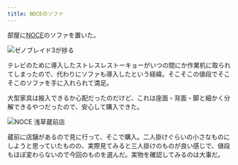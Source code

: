 ```yaml
---
title: NOCEのソファ
---
```

部屋に[NOCE](https://www.noce.co.jp/)のソファを置いた。

![](https://lh3.googleusercontent.com/docs/ADP-6oF3AW3Wwxl_57-fPtL-WG0_wGCIXq31wgcHQSX_GywPbbs7M4h3w1pibBl_NAzgiXcRujFYbpmPV6qmRCQKqDWmrkLRdzNT-npWaVc8kfxJkt80td1Ni_4SQar3xemWcucBipQ3HBr7HCygKshuQPZP09BeyLMXLhey0uzmvnOWpET-sva-YL_VVxVXHQKDtaX75UOtgEQ3xyy9peLNC0Fo_uc-SX4p8eunJnzbgMQksA38M8epc3BB4VVy3LI_hnpChFG4aiAavPeoA8Ote3zc1K9ibgQu08BaZ9hl7Z4yZPXmzl0LLGGbSrfBLIFMw3ALqjV7Fe8o7V7oXOGN3NwbB1MBJSH1VUSw7GVPTRKZHICPWB2jmG0qYf69NZRaeUon82sUi5BH4aIZo-EuGlWfRZNvrjoXqKTSs2HYTe5f7LzHImGC2pyPW60oykFuMh_JvyIZB78M9-WcgNsCd2-qhySHn6_upiq3jztZvRAXLsyvCXOqH5XwOVbeP_GLfr72QnpVklmrSjmOKbRCPD6DScuO5ibQqJV19-6rfXEqzx8xYhFX-sMfukpZOlV1zdUM_eryrDYoonUQsNSSW8TSyG1rJb4wwq8XL8dh6luwhLmaOpOgevU9noE4qnUHeabXmYyYB2iPI6uK3SscijkDBZzrSL1ViBSAKJcKl13PxuCM1vdtWtbxJo3D18rPm--zm4qlSNz6Rd2VBccFFPGMmn1qj3nsZEmDEgSgjZgicQ0S_-uz5ET-7jT6PJ3vS8udZkmBGst8spU2ARNnm2-fbsv73fRBCDa9Ui6szBObsOwYL1ANdda5tknrjQb9BIIgi8n8WXAYI63yn1Utb1u7CKKLGFXHWgynAokeR716SrgfzLgSczC9WsuWMaduTPrlljF7eioaQGz-J6eQTkx_guZoJzyuGpopC0zYQLqTKmcMuT0gEdjHMlJSa6fe6NMKTfZhCJ9BVupI6D29YpWDePh_M6GVsIz5T4wdJtorGCxFdtEl-N60tsyr8XL17-0YXC_aZqWWI3zvizMiIU9wo-GKAGQyEOVCJs4Go_wQK3BgsQ6sadtcRR2bqgqWV_8S5nNbmrF8S3xthHaPyellykDmOWULnuOHqwT4s-FllVAdLT34gnAiPkakgIbfNEG-hOeRshDB-9d8tMiiAvXisPZv_tXysbxaCyLZWw7hrRD0EtrmTTFLqwOPSKb1nErlRP9169WRFFgxOBeUUAioLbnKS0cYaUaWAmsssgZYSXn_qA "ゼノブレイド3が捗る")

テレビのために導入したストレスレストーキョーがいつの間にか作業机に取られてしまったので、代わりにソファも導入したという経緯。そこそこの値段でそこそこのソファを手に入れられて満足。

大型家具は搬入できるか心配だったのだけど、これは座面・背面・脚と細かく分解できるやつだったので、安心して購入できた。

![](https://lh3.googleusercontent.com/docs/ADP-6oGGRK_688ugdjn0nezGiuWdWzLMmWV6bsrBEcDqxo6xEpkO-fs0rCkpD60EdKNHTxjqx1WbnLkcsKB6r5WIj0aYulf6QhrpnmV-Qm5uvEZa-ah3x8o_Z4bDcyBMvXIKE4yQay3tC-OFT6NG6JTYfWMgdf1pK3g5XilMRQTgVUazBBrxnXPrcLoLxMcZZ5bdQWzRjV1E8axdpibXpk_y-hP6Z_7iRdinaIHpNh1GGZkZnbqVuStjyE_7tI527bGeE-drjIh5qP5DGr3T_sUHJOzTR0eG-hlhY7mHVxfkarw16HVlWPVmh63Atr7YXBdaQ8cNGkG0vsRGpBGyMLg16hO4aHrx5pmM6Hlg9bTZWVny-IwmVXjJ3gCi9Imz4fumrsYmqVJRfBPGT7V3XNVqhou7xtv5iVGBdvtnuUGm4XfvMcY_W7J65YaPxfjIU4DQrtrO7q5BDtnKCM7V9Vi_LGR2rNDDXiwND2lLRfuNwgZnf6Z_ngLNCnDf545eR6-l-2NVNKU3--DRL1Vyd3DmxN81qV_fxc1IzV3TuXbZHpPweJLa18CKa9W27vlt4CiI9oMvi3NxK2K3exUiUTPr1ty6Tw1bqB-nGb0uKRs7Dl_cXR_g9FyQa21gAoHVSP84r5j9fkW4_e8X3sKMlYd62fYk7VZHeuBCCOEkoiC7jE-blCqtoJN24SfQYMOEXYpxBEvD7QRGU51x7U_O_uR7axFf05qEODBKAySWGnSyF1_xY5wSVc_LI6qz1JcHqCo_MZNezrTaSQiZDlEhvROvbKCscY8vEZDB-4T8Q5njQSbgSp0ZcI56fNTn8UBMetzfgGmvn1ynxaKrJ-knWBNvV1oPwb23LAoyIWaKRG9PnpZmwVbeb-mJ-yvPEVkMzljBqTAOqjKX1JDFso-YMC12Gk5zPTuuHchN7FfyketWNcE0W57KP9p4kVad4usgG1nCnM2HLnfFMw0LKZUIfifPHPmKQbiSjJVoh-sOotAiBW_L31VEpRMzCQ1IVjVEzhIdYV7uwP90KNCCmo9Xt4Ozk5xOZRyNXQTc61jzaI-wPzQHmldfRs3_OoV5aYINItsFL4DAYYs1S7JnGHQ7o1VjC6aIYL2zu-YZXsXZKJXxf1LVpVlI26VVtVRaDDc9UnyBcYyv2k4wPTcT1FDDXHzXxumL-3orBKJO6NZq2t65WUgUK8uU2-_63BjwZbnJAcHcOSk2_q-bhgQcyvjH5dLIaZKdZP_jIV_-oW74jzDpGXyrkriBwg "NOCE 浅草蔵前店")

蔵前に店舗があるので見に行って、そこで購入。二人掛けぐらいの小さなものにしようと思っていたものの、実際見てみると三人掛けのものが良い感じで、値段もほぼ変わらないので今回のものを選んだ。実物を確認してみるのは大事だ。
